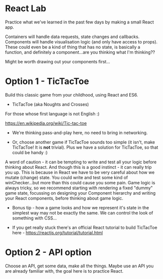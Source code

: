 # React Lab

Practice what we've learned in the past few days by making a small React app. 

Containers will handle data requests, state changes and callbacks. Components will handle visualisation logic (and only have access to props). These could even be a kind of thing that has no state, is basically a function, and definitely a component...are you thinking what I'm thinking??

Might be worth drawing out your components first...

# Option 1 - TicTacToe

Build this classic game from your childhood, using React and ES6.

- TicTacToe (aka Noughts and Crosses)

For those whose first language is not English :)

https://en.wikipedia.org/wiki/Tic-tac-toe

- We're thinking pass-and-play here, no need to bring in networking.

- Or, choose another game if TicTacToe sounds too simple (it isn't, make TicTacToe! It is **not** trivial). Plus we have a solution for TicTacToe, so that could be handy :)

A word of caution - it can be tempting to write and test all your logic before thinking about React. And though this is a good instinct - it can really trip you up. This is because in React we have to be very careful about how we mutate (change) state. You could write and test some kind of winChecker...but more than this could cause you some pain. Game logic is always tricky, so we recommend starting with rendering a fixed "dummy" game state, focussing on designing your Component hierarchy and writing your React components, before thinking about game logic.

- Bonus tip - how a game looks and how we represent it's state in the simplest way may not be exactly the same. We can control the look of something with CSS...

- If you get really stuck there's an official React tutorial to build TicTacToe here - https://reactjs.org/tutorial/tutorial.html

# Option 2 - API option

Choose an API, get some data, make all the things. Maybe use an API you are already familiar with, the goal here is to practice React.





